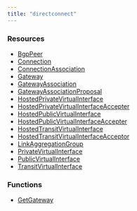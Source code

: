```yaml
---
title: "directconnect"
---
```


<!-- WARNING: this file was generated by the Pulumi Terraform Bridge (tfgen) Tool. -->
<!-- Do not edit by hand unless you're certain you know what you are doing! -->

<style>
  table td p { margin-top: 0; margin-bottom: 0; }
</style>

<h3>Resources</h3>
<ul class="api">
    <li><a href="bgppeer"><span class="symbol resource"></span>BgpPeer</a></li>
    <li><a href="connection"><span class="symbol resource"></span>Connection</a></li>
    <li><a href="connectionassociation"><span class="symbol resource"></span>ConnectionAssociation</a></li>
    <li><a href="gateway"><span class="symbol resource"></span>Gateway</a></li>
    <li><a href="gatewayassociation"><span class="symbol resource"></span>GatewayAssociation</a></li>
    <li><a href="gatewayassociationproposal"><span class="symbol resource"></span>GatewayAssociationProposal</a></li>
    <li><a href="hostedprivatevirtualinterface"><span class="symbol resource"></span>HostedPrivateVirtualInterface</a></li>
    <li><a href="hostedprivatevirtualinterfaceaccepter"><span class="symbol resource"></span>HostedPrivateVirtualInterfaceAccepter</a></li>
    <li><a href="hostedpublicvirtualinterface"><span class="symbol resource"></span>HostedPublicVirtualInterface</a></li>
    <li><a href="hostedpublicvirtualinterfaceaccepter"><span class="symbol resource"></span>HostedPublicVirtualInterfaceAccepter</a></li>
    <li><a href="hostedtransitvirtualinterface"><span class="symbol resource"></span>HostedTransitVirtualInterface</a></li>
    <li><a href="hostedtransitvirtualinterfaceacceptor"><span class="symbol resource"></span>HostedTransitVirtualInterfaceAcceptor</a></li>
    <li><a href="linkaggregationgroup"><span class="symbol resource"></span>LinkAggregationGroup</a></li>
    <li><a href="privatevirtualinterface"><span class="symbol resource"></span>PrivateVirtualInterface</a></li>
    <li><a href="publicvirtualinterface"><span class="symbol resource"></span>PublicVirtualInterface</a></li>
    <li><a href="transitvirtualinterface"><span class="symbol resource"></span>TransitVirtualInterface</a></li>
</ul>

<h3>Functions</h3>
<ul class="api">
    <li><a href="getgateway"><span class="symbol datasource"></span>GetGateway</a></li>
</ul>

